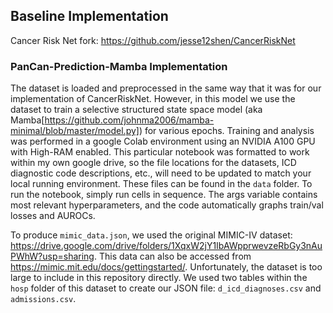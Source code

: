 ## Baseline Implementation
Cancer Risk Net fork: https://github.com/jesse12shen/CancerRiskNet

### PanCan-Prediction-Mamba Implementation
The dataset is loaded and preprocessed in the same way that it was for our implementation of CancerRiskNet. However, in this model we use the dataset to train a selective structured state space model (aka Mamba[https://github.com/johnma2006/mamba-minimal/blob/master/model.py]) for various epochs. Training and analysis was performed in a google Colab environment using an NVIDIA A100 GPU with High-RAM enabled. This particular notebook was formatted to work within my own google drive, so the file locations for the datasets, ICD diagnostic code descriptions, etc., will need to be updated to match your local running environment. These files can be found in the `data` folder. To run the notebook, simply run cells in sequence. The args variable contains most relevant hyperparameters, and the code automatically graphs train/val losses and AUROCs.

To produce `mimic_data.json`, we used the original MIMIC-IV dataset: https://drive.google.com/drive/folders/1XqxW2jY1IbAWpprwevzeRbGy3nAuPWhW?usp=sharing. This data can also be accessed from https://mimic.mit.edu/docs/gettingstarted/. Unfortunately, the dataset is too large to include in this repository directly. We used two tables within the `hosp` folder of this dataset to create our JSON file: `d_icd_diagnoses.csv` and `admissions.csv`.
